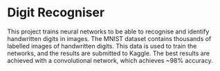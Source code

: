 # Digit Recogniser
This project trains neural networks to be able to recognise and identify handwritten digits in images. The MNIST dataset contains thousands of labelled images of handwritten digits. This data is used to train the networks, and the results are submitted to Kaggle. The best results are achieved with a convolutional network, which achieves ~98% accuracy.
